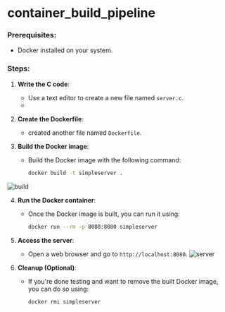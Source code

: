 # container_build_pipeline

### Prerequisites:
- Docker installed on your system.

### Steps:

1. **Write the C code**:
   - Use a text editor to create a new file named `server.c`.
   - 

2. **Create the Dockerfile**:
   - created another file named `Dockerfile`.
   

3. **Build the Docker image**:
   - Build the Docker image with the following command:
     ```bash
     docker build -t simpleserver .
     ```
![build](screenshots/build.jpeg)

4. **Run the Docker container**:
   - Once the Docker image is built, you can run it using:
     ```bash
     docker run --rm -p 8080:8080 simpleserver
     ```
5. **Access the server**:
   - Open a web browser and go to `http://localhost:8080`.
  ![server](screenshots/server.jpeg)

6. **Cleanup (Optional)**:
   - If you're done testing and want to remove the built Docker image, you can do so using:
     ```bash
     docker rmi simpleserver
     ```

